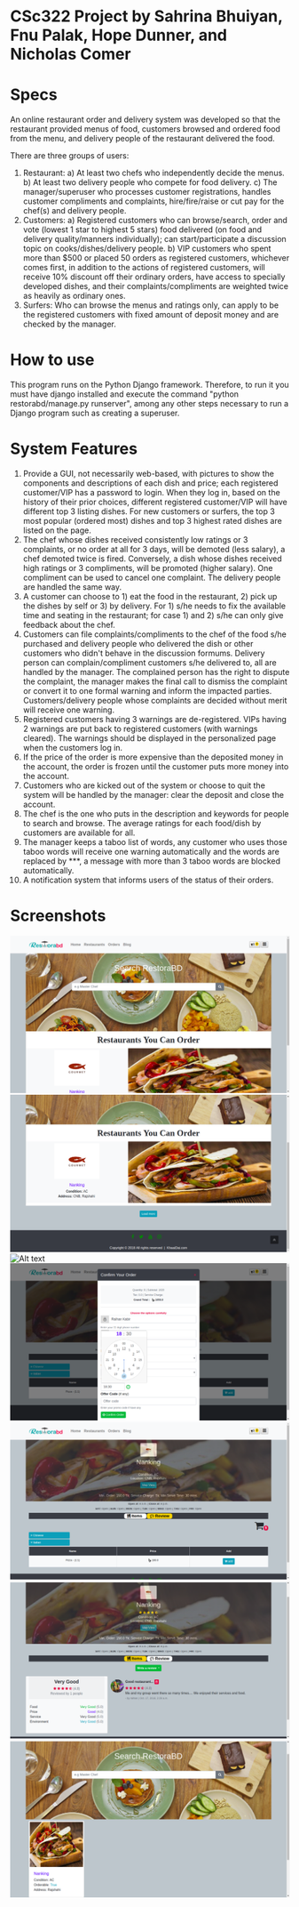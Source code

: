 # CSc322 Project by Sahrina Bhuiyan, Fnu Palak, Hope Dunner, and Nicholas Comer

# Specs
An online restaurant order and delivery system was developed so that the restaurant provided menus of food, customers browsed and ordered food from the menu, and delivery people of the restaurant delivered the food.

There are three groups of users:
1. Restaurant:
  a) At least two chefs who independently decide the menus.
  b) At least two delivery people who compete for food delivery.
  c) The manager/superuser who processes customer registrations, handles customer compliments and complaints, hire/fire/raise or cut pay for the chef(s) and delivery people.
2. Customers:
  a) Registered customers who can browse/search, order and vote (lowest 1 star to highest 5 stars) food delivered (on food and delivery quality/manners individually); can start/participate a discussion topic on cooks/dishes/delivery people.
  b) VIP customers who spent more than $500 or placed 50 orders as registered customers, whichever comes first, in addition to the actions of registered customers, will receive 10% discount off their ordinary orders, have access to specially developed dishes, and their complaints/compliments are weighted twice as heavily as ordinary ones.
3. Surfers: Who can browse the menus and ratings only, can apply to be the registered customers with fixed amount of deposit money and are checked by the manager.

# How to use
This program runs on the Python Django framework. Therefore, to run it you must have django installed and execute the command "python restorabd/manage.py runserver", among any other steps necessary to run a Django program such as creating a superuser.

# System Features
1. Provide a GUI, not necessarily web-based, with pictures to show the components and descriptions of each dish and price; each registered customer/VIP has a password to login. When they log in, based on the history of their prior choices, different registered customer/VIP will have different top 3 listing dishes. For new customers or surfers, the top 3 most popular (ordered most) dishes and top 3 highest rated dishes are listed on the page.
2. The chef whose dishes received consistently low ratings or 3 complaints, or no order at all for 3 days, will be demoted (less salary), a chef demoted twice is fired. Conversely, a dish whose dishes received high ratings or 3 compliments, will be promoted (higher salary). One compliment can be used to cancel one complaint. The delivery people are handled the same way.
3. A customer can choose to 1) eat the food in the restaurant, 2) pick up the dishes by self or 3) by delivery. For 1) s/he needs to fix the available time and seating in the restaurant; for case 1) and 2) s/he can only give feedback about the chef.
4. Customers can file complaints/compliments to the chef of the food s/he purchased and delivery people who delivered the dish or other customers who didn't behave in the discussion formums. Delivery person can complain/compliment customers s/he delivered to, all are handled by the manager. The complained person has the right to dispute the complaint, the manager makes the final call to dismiss the complaint or convert it to one formal warning and inform the impacted parties. Customers/delivery people whose complaints are decided without merit will receive one warning.
5. Registered customers having 3 warnings are de-registered. VIPs having 2 warnings are put back to registered customers (with warnings cleared). The warnings should be displayed in the personalized page when the customers log in.
6. If the price of the order is more expensive than the deposited money in the account, the order is frozen until the customer puts more money into the account.
7. Customers who are kicked out of the system or choose to quit the system will be handled by the manager: clear the deposit and close the account.
8. The chef is the one who puts in the description and keywords for people to search and browse. The average ratings for each food/dish by customers are available for all.
9. The manager keeps a taboo list of words, any customer who uses those taboo words will receive one warning automatically and the words are replaced by ***, a message with more than 3 taboo words are blocked automatically.
10. A notification system that informs users of the status of their orders.

# Screenshots
![Alt text](/ss/home1.png?raw=true)
![Alt text](/ss/home2.png?raw=true)
![Alt text](/ss/my-cart.png?raw=true)
![Alt text](/ss/order-confirm.png?raw=true)
![Alt text](/ss/restaurant-foods.png?raw=true)
![Alt text](/ss/restaurant-reviews.png?raw=true)
![Alt text](/ss/restaurant-list.png?raw=true)
